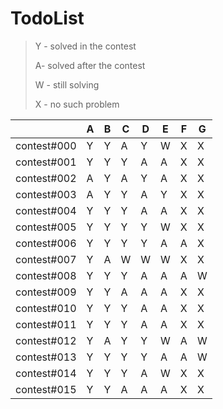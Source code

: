 # TodoList
> Y - solved in the contest
>
> A- solved after the contest
>
> W - still solving
>
> X - no such problem

|  | A | B | C | D | E | F | G
---|---|---|---|---|---|---|---|
contest#000| Y | Y | A | Y | W | X | X
contest#001| Y | Y | Y | A | A | X | X
contest#002| A | Y | A | Y | A | X | X
contest#003| A | Y | Y | A | Y | X | X
contest#004| Y | Y | Y | A | A | X | X
contest#005| Y | Y | Y | Y | W | X | X
contest#006| Y | Y | Y | Y | A | A | X
contest#007| Y | A | W | W | W | X | X
contest#008| Y | Y | Y | A | A | A | W
contest#009| Y | Y | A | A | A | X | X
contest#010| Y | Y | Y | A | A | X | X
contest#011| Y | Y | Y | A | A | X | X
contest#012| Y | A | Y | Y | W | A | W
contest#013| Y | Y | Y | Y | A | A | W
contest#014| Y | Y | Y | A | W | X | X
contest#015| Y | Y | A | A | A | X | X

